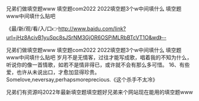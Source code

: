 兄弟们做填空题www
填空题com2022
2022填空题3个w中间填什么
填空题www中间填什么贴吧


《最/新/观/看/入/口👉http://www.baidu.com/link?url=jHz8AcivB1yuSpc8sJSrNM3GjOR6OSPiMLRbBTcVT1O&wd》--

兄弟们做填空题www
填空题com2022
2022填空题3个w中间填什么
填空题www中间填什么贴吧
岁月不是无情客，过往才能写成歌，唱着我的不知为什么，听说你的像一首情歌，如若不是情非得已，或许就不会有那么多可惜。
	16、有些爱，也许从未说出口，才愈加显得珍贵。Somelove,neversay,perhapsmoreprecious.《这个杀手不太冷》





兄弟们有资源吗2022年最新填空题填空题好兄弟来个网站现在能用的填空题www
